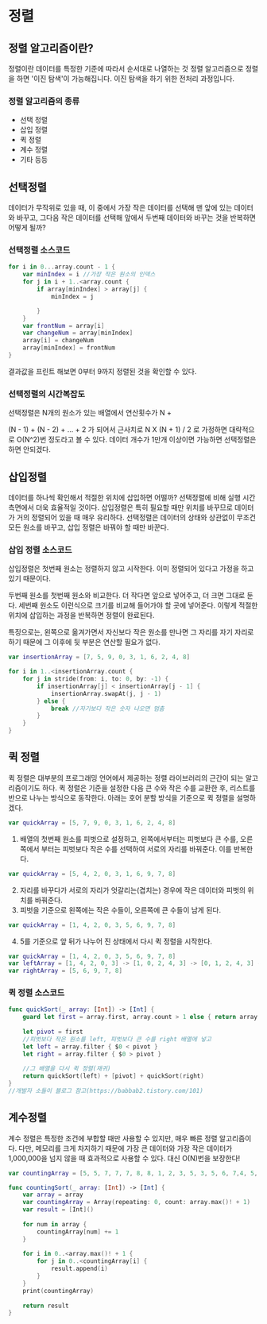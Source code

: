 # 정렬

## 정렬 알고리즘이란? 
정렬이란 데이터를 특정한 기준에 따라서 순서대로 나열하는 것
정렬 알고리즘으로 정렬을 하면 '이진 탐색'이 가능해집니다. 이진 탐색을 하기 위한 전처리 과정입니다. 

### 정렬 알고리즘의 종류
- 선택 정렬
- 삽입 정렬
- 퀵 정렬
- 계수 정렬
- 기타 등등

## 선택정렬

데이터가 무작위로 있을 때, 이 중에서 가장 작은 데이터를 선택해 맨 앞에 있는 데이터와 바꾸고, 그다음 작은 데이터를 선택해 앞에서 두번째 데이터와 바꾸는 것을 반복하면 어떻게 될까?

### 선택정렬 소스코드
```Swift
for i in 0...array.count - 1 {
    var minIndex = i //가장 작은 원소의 인덱스
    for j in i + 1..<array.count {
        if array[minIndex] > array[j] {
            minIndex = j

        }
    }
    var frontNum = array[i]
    var changeNum = array[minIndex]
    array[i] = changeNum
    array[minIndex] = frontNum
}
```

결과값을 프린트 해보면 0부터 9까지 정렬된 것을 확인할 수 있다. 

### 선택정렬의 시간복잡도
선택정렬은 N개의 원소가 있는 배열에서 연산횟수가 N + 

(N - 1) + (N - 2) + ... + 2 가 되어서 
근사치로 N X (N + 1) / 2 로 가정하면 대략적으로 O(N^2)번 정도라고 볼 수 있다. 데이터 개수가 1만개 이상이면 가능하면 선택정렬은 하면 안되겠다.

## 삽입정렬

데이터를 하나씩 확인해서 적절한 위치에 삽입하면 어떨까? 선택정렬에 비해 실행 시간 측면에서 더욱 효율적일 것이다. 삽입정렬은 특히 필요할 때만 위치를 바꾸므로 데이터가 거의 정렬되어 있을 때 매우 유리하다. 선택정렬은 데이터의 상태와 상관없이 무조건 모든 원소를 바꾸고, 삽입 정렬은 바꿔야 할 때만 바꾼다. 

### 삽입 정렬 소스코드
삽입정렬은 첫번째 원소는 정렬하지 않고 시작한다. 이미 정렬되어 있다고 가정을 하고 있기 때문이다. 

두번째 원소를 첫번째 원소와 비교한다. 더 작다면 앞으로 넣어주고, 더 크면 그대로 둔다. 세번째 원소도 이런식으로 크기를 비교해 들어가야 할 곳에 넣어준다. 이렇게 적절한 위치에 삽입하는 과정을 반복하면 정렬이 완료된다. 

특징으로는, 왼쪽으로 옮겨가면서 자신보다 작은 원소를 만나면 그 자리를 자기 자리로 하기 때문에 그 이후에 뒷 부분은 연산할 필요가 없다. 

```Swift
var insertionArray = [7, 5, 9, 0, 3, 1, 6, 2, 4, 8]

for i in 1..<insertionArray.count {
    for j in stride(from: i, to: 0, by: -1) {
        if insertionArray[j] < insertionArray[j - 1] {
            insertionArray.swapAt(j, j - 1)
        } else {
            break //자기보다 작은 숫자 나오면 멈춤
        }
    }
}
```

## 퀵 정렬

퀵 정렬은 대부분의 프로그래밍 언어에서 제공하는 정렬 라이브러리의 근간이 되는 알고리즘이기도 하다. 
퀵 정렬은 기준을 설정한 다음 큰 수와 작은 수를 교환한 후, 리스트를 반으로 나누는 방식으로 동작한다.
아래는 호어 분할 방식을 기준으로 퀵 정렬을 설명하겠다. 

```Swift
var quickArray = [5, 7, 9, 0, 3, 1, 6, 2, 4, 8]
```

1. 배열의 첫번째 원소를 피벗으로 설정하고, 왼쪽에서부터는 피벗보다 큰 수를, 오른쪽에서 부터는 피벗보다 작은 수를 선택하여 서로의 자리를 바꿔준다. 이를 반복한다. 

```Swift
var quickArray = [5, 4, 2, 0, 3, 1, 6, 9, 7, 8]
```

2. 자리를 바꾸다가 서로의 자리가 엇갈리는(겹치는) 경우에 작은 데이터와 피벗의 위치를 바꿔준다. 
3. 피벗을 기준으로 왼쪽에는 작은 수들이, 오른쪽에 큰 수들이 남게 된다. 

```Swift
var quickArray = [1, 4, 2, 0, 3, 5, 6, 9, 7, 8]
```

4. 5를 기준으로 앞 뒤가 나누어 진 상태에서 다시 퀵 정렬을 시작한다. 
```Swift
var quickArray = [1, 4, 2, 0, 3, 5, 6, 9, 7, 8]
var leftArray = [1, 4, 2, 0, 3] -> [1, 0, 2, 4, 3] -> [0, 1, 2, 4, 3] -> [0, 1, 2, 4, 3] -> [0, 1, 2, 3, 4]
var rightArray = [5, 6, 9, 7, 8]

```

### 퀵 정렬 소스코드
```Swift 
func quickSort(_ array: [Int]) -> [Int] {
    guard let first = array.first, array.count > 1 else { return array }
 
    let pivot = first
    //피벗보다 작은 원소를 left, 피벗보다 큰 수를 right 배열에 넣고
    let left = array.filter { $0 < pivot }
    let right = array.filter { $0 > pivot }
    
    //그 배열을 다시 퀵 정렬(재귀)
    return quickSort(left) + [pivot] + quickSort(right)
}
//개발자 소들이 블로그 참고(https://babbab2.tistory.com/101)

```

## 계수정렬
계수 정렬은 특정한 조건에 부합할 때만 사용할 수 있지만, 매우 빠른 정렬 알고리즘이다. 
다만, 메모리를 크게 차지하기 때문에 가장 큰 데이터와 가장 작은 데이터가 1,000,000을 넘지 않을 때 효과적으로 사용할 수 있다.
대신 O(N)번을 보장한다! 

```Swift
var countingArray = [5, 5, 7, 7, 7, 8, 8, 1, 2, 3, 5, 3, 5, 6, 7,4, 5, 2]

func countingSort(_ array: [Int]) -> [Int] {
    var array = array
    var countingArray = Array(repeating: 0, count: array.max()! + 1)
    var result = [Int]()
    
    for num in array {
        countingArray[num] += 1
    }
    
    for i in 0..<array.max()! + 1 {
        for j in 0..<countingArray[i] {
            result.append(i)
        }
    }
    print(countingArray)
    
    return result
}
```






